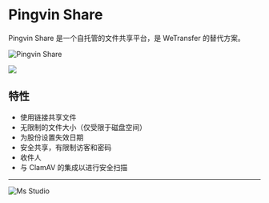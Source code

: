 # Pingvin Share

Pingvin Share 是一个自托管的文件共享平台，是 WeTransfer 的替代方案。

![Pingvin Share](https://file.lifebus.top/imgs/pingvin-share_cover.png)

![](https://img.shields.io/badge/%E6%96%B0%E7%96%86%E8%90%8C%E6%A3%AE%E8%BD%AF%E4%BB%B6%E5%BC%80%E5%8F%91%E5%B7%A5%E4%BD%9C%E5%AE%A4-%E6%8F%90%E4%BE%9B%E6%8A%80%E6%9C%AF%E6%94%AF%E6%8C%81-blue)

## 特性

+ 使用链接共享文件
+ 无限制的文件大小（仅受限于磁盘空间）
+ 为股份设置失效日期
+ 安全共享，有限制访客和密码
+ 收件人
+ 与 ClamAV 的集成以进行安全扫描

---

![Ms Studio](https://file.lifebus.top/imgs/ms_blank_001.png)
